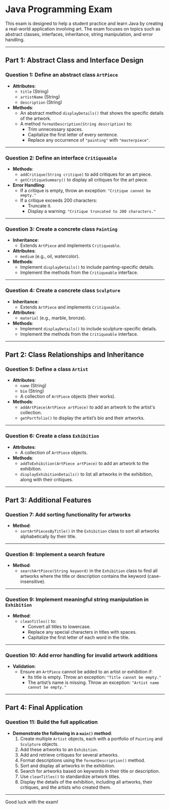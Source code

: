 # Java Programming Exam

This exam is designed to help a student practice and learn Java by creating a real-world application involving art. The exam focuses on topics such as abstract classes, interfaces, inheritance, string manipulation, and error handling.

---

## Part 1: Abstract Class and Interface Design

### Question 1: Define an abstract class `ArtPiece`
- **Attributes**:
  - `title` (String)
  - `artistName` (String)
  - `description` (String)
- **Methods**:
  - An abstract method `displayDetails()` that shows the specific details of the artwork.
  - A method `formatDescription(String description)` to:
    - Trim unnecessary spaces.
    - Capitalize the first letter of every sentence.
    - Replace any occurrence of `"painting"` with `"masterpiece"`.

---

### Question 2: Define an interface `Critiqueable`
- **Methods**:
  - `addCritique(String critique)` to add critiques for an art piece.
  - `getCritiqueSummary()` to display all critiques for the art piece.
- **Error Handling**:
  - If a critique is empty, throw an exception: `"Critique cannot be empty."`
  - If a critique exceeds 200 characters:
    - Truncate it.
    - Display a warning: `"Critique truncated to 200 characters."`

---

### Question 3: Create a concrete class `Painting`
- **Inheritance**:
  - Extends `ArtPiece` and implements `Critiqueable`.
- **Attributes**:
  - `medium` (e.g., oil, watercolor).
- **Methods**:
  - Implement `displayDetails()` to include painting-specific details.
  - Implement the methods from the `Critiqueable` interface.

---

### Question 4: Create a concrete class `Sculpture`
- **Inheritance**:
  - Extends `ArtPiece` and implements `Critiqueable`.
- **Attributes**:
  - `material` (e.g., marble, bronze).
- **Methods**:
  - Implement `displayDetails()` to include sculpture-specific details.
  - Implement the methods from the `Critiqueable` interface.

---

## Part 2: Class Relationships and Inheritance

### Question 5: Define a class `Artist`
- **Attributes**:
  - `name` (String)
  - `bio` (String)
  - A collection of `ArtPiece` objects (their works).
- **Methods**:
  - `addArtPiece(ArtPiece artPiece)` to add an artwork to the artist's collection.
  - `getPortfolio()` to display the artist’s bio and their artworks.

---

### Question 6: Create a class `Exhibition`
- **Attributes**:
  - A collection of `ArtPiece` objects.
- **Methods**:
  - `addToExhibition(ArtPiece artPiece)` to add an artwork to the exhibition.
  - `displayExhibitionDetails()` to list all artworks in the exhibition, along with their critiques.

---

## Part 3: Additional Features

### Question 7: Add sorting functionality for artworks
- **Method**:
  - `sortArtPiecesByTitle()` in the `Exhibition` class to sort all artworks alphabetically by their title.

---

### Question 8: Implement a search feature
- **Method**:
  - `searchArtPiece(String keyword)` in the `Exhibition` class to find all artworks where the title or description contains the keyword (case-insensitive).

---

### Question 9: Implement meaningful string manipulation in `Exhibition`
- **Method**:
  - `cleanTitles()` to:
    - Convert all titles to lowercase.
    - Replace any special characters in titles with spaces.
    - Capitalize the first letter of each word in the title.

---

### Question 10: Add error handling for invalid artwork additions
- **Validation**:
  - Ensure an `ArtPiece` cannot be added to an artist or exhibition if:
    - Its title is empty. Throw an exception: `"Title cannot be empty."`
    - The artist’s name is missing. Throw an exception: `"Artist name cannot be empty."`

---

## Part 4: Final Application

### Question 11: Build the full application
- **Demonstrate the following in a `main()` method**:
  1. Create multiple `Artist` objects, each with a portfolio of `Painting` and `Sculpture` objects.
  2. Add these artworks to an `Exhibition`.
  3. Add and retrieve critiques for several artworks.
  4. Format descriptions using the `formatDescription()` method.
  5. Sort and display all artworks in the exhibition.
  6. Search for artworks based on keywords in their title or description.
  7. Use `cleanTitles()` to standardize artwork titles.
  8. Display the details of the exhibition, including all artworks, their critiques, and the artists who created them.

--- 

Good luck with the exam!
